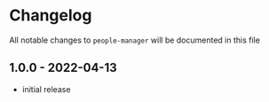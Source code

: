 # Changelog

All notable changes to `people-manager` will be documented in this file

## 1.0.0 - 2022-04-13

- initial release
